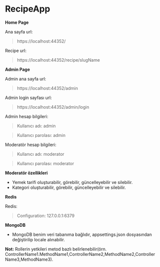 # RecipeApp

**Home Page**

Ana sayfa url:
>https://localhost:44352/

Recipe url:
>https://localhost:44352/recipe/slugName


**Admin Page**

Admin ana sayfa url:
>https://localhost:44352/admin

Admin login sayfası url:
>https://localhost:44352/admin/login

Admin hesap bilgileri:
>Kullanıcı adı: admin

>Kullanıcı parolası: admin

Moderatör hesap bilgileri:
>Kullanıcı adı: moderator

>Kullanıcı parolası: moderator

**Moderatör özellikleri**

- Yemek tarifi oluşturabilir, görebilir, güncelleyebilir ve silebilir.
- Kategori oluşturabilir, görebilir, güncelleyebilir ve silebilir.


**Redis**

Redis:
>Configuration: 127.0.0.1:6379

**MongoDB**

- MongoDB benim veri tabanıma bağlıdır, appsettings.json dosyasından değiştirilip locale alınabilir.

**Not:** Rollerin yetkileri metod bazlı belirlenebilir(örn. ControllerName1.MethodName1,ControllerName2,MethodName2,ControllerName3,MethodName3).
